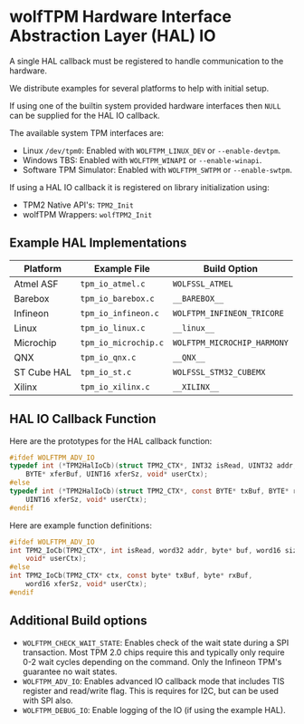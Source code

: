 # wolfTPM Hardware Interface Abstraction Layer (HAL) IO

A single HAL callback must be registered to handle communication to the hardware.

We distribute examples for several platforms to help with initial setup.

If using one of the builtin system provided hardware interfaces then `NULL` can be supplied for the HAL IO callback.

The available system TPM interfaces are:
* Linux `/dev/tpm0`: Enabled with `WOLFTPM_LINUX_DEV` or `--enable-devtpm`.
* Windows TBS: Enabled with `WOLFTPM_WINAPI` or `--enable-winapi`.
* Software TPM Simulator: Enabled with `WOLFTPM_SWTPM` or `--enable-swtpm`.

If using a HAL IO callback it is registered on library initialization using:
* TPM2 Native API's: `TPM2_Init`
* wolfTPM Wrappers: `wolfTPM2_Init`

## Example HAL Implementations

| Platform | Example File | Build Option |
| -------- | ------------ | ------------ |
| Atmel ASF | `tpm_io_atmel.c` | `WOLFSSL_ATMEL` |
| Barebox | `tpm_io_barebox.c` | `__BAREBOX__` |
| Infineon | `tpm_io_infineon.c` | `WOLFTPM_INFINEON_TRICORE` |
| Linux | `tpm_io_linux.c` | `__linux__` |
| Microchip | `tpm_io_microchip.c` | `WOLFTPM_MICROCHIP_HARMONY` |
| QNX | `tpm_io_qnx.c` | `__QNX__` |
| ST Cube HAL | `tpm_io_st.c` | `WOLFSSL_STM32_CUBEMX` |
| Xilinx | `tpm_io_xilinx.c` | `__XILINX__` |

## HAL IO Callback Function

Here are the prototypes for the HAL callback function:

```c
#ifdef WOLFTPM_ADV_IO
typedef int (*TPM2HalIoCb)(struct TPM2_CTX*, INT32 isRead, UINT32 addr,
    BYTE* xferBuf, UINT16 xferSz, void* userCtx);
#else
typedef int (*TPM2HalIoCb)(struct TPM2_CTX*, const BYTE* txBuf, BYTE* rxBuf,
    UINT16 xferSz, void* userCtx);
#endif
```

Here are example function definitions:

```c
#ifdef WOLFTPM_ADV_IO
int TPM2_IoCb(TPM2_CTX*, int isRead, word32 addr, byte* buf, word16 size,
    void* userCtx);
#else
int TPM2_IoCb(TPM2_CTX* ctx, const byte* txBuf, byte* rxBuf,
    word16 xferSz, void* userCtx);
#endif
```

## Additional Build options

* `WOLFTPM_CHECK_WAIT_STATE`: Enables check of the wait state during a SPI transaction. Most TPM 2.0 chips require this and typically only require 0-2 wait cycles depending on the command. Only the Infineon TPM's guarantee no wait states.
* `WOLFTPM_ADV_IO`: Enables advanced IO callback mode that includes TIS register and read/write flag. This is requires for I2C, but can be used with SPI also.
* `WOLFTPM_DEBUG_IO`: Enable logging of the IO (if using the example HAL).
